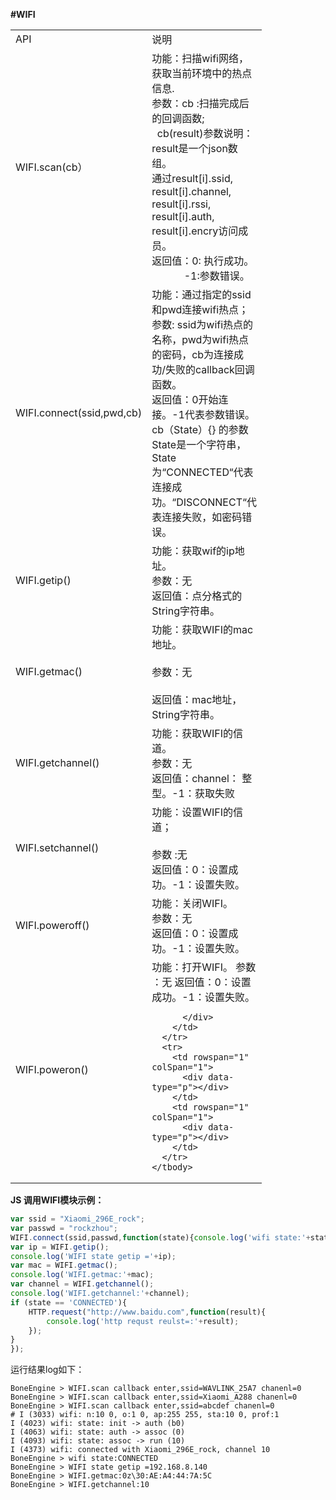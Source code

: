 __#WIFI__

<div class="bi-table">
  <table>
    <colgroup>
      <col width="90px" />
      <col width="90px" />
    </colgroup>
    <tbody>
      <tr>
        <td rowspan="1" colSpan="1">
          <div data-type="p">API</div>
        </td>
        <td rowspan="1" colSpan="1">
          <div data-type="p">说明</div>
        </td>
      </tr>
      <tr>
        <td rowspan="1" colSpan="1">
          <div data-type="p">WIFI.scan(cb）</div>
        </td>
        <td rowspan="1" colSpan="1">
          <div data-type="p">功能：扫描wifi网络，获取当前环境中的热点信息. </div>
          <div data-type="p"></div>
          <div data-type="p">参数：cb :扫描完成后的回调函数; </div>
          <div data-type="p">   cb(result)参数说明：result是一个json数组。</div>
          <div data-type="p">通过result[i].ssid, result[i].channel, result[i].rssi, result[i].auth, result[i].encry访问成员。</div>
          <div data-type="p"></div>
          <div data-type="p">返回值：0: 执行成功。 </div>
          <div data-type="p">             -1:参数错误。</div>
        </td>
      </tr>
      <tr>
        <td rowspan="1" colSpan="1">
          <div data-type="p">WIFI.connect(ssid,pwd,cb)</div>
        </td>
        <td rowspan="1" colSpan="1">
          <div data-type="p">功能：通过指定的ssid和pwd连接wifi热点； </div>
          <div data-type="p"></div>
          <div data-type="p">参数: ssid为wifi热点的名称，pwd为wifi热点的密码，cb为连接成功/失败的callback回调函数。 </div>
          <div data-type="p"> </div>
          <div data-type="p">返回值：0开始连接。-1代表参数错误。 </div>
          <div data-type="p">cb（State）{} 的参数State是一个字符串，State为“CONNECTED“代表连接成功。“DISCONNECT“代表连接失败，如密码错误。</div>
        </td>
      </tr>
      <tr>
        <td rowspan="1" colSpan="1">
          <div data-type="p">WIFI.getip()</div>
        </td>
        <td rowspan="1" colSpan="1">
          <div data-type="p">功能：获取wif的ip地址。 </div>
          <div data-type="p"> </div>
          <div data-type="p">参数​：无</div>
          <div data-type="p"></div>
          <div data-type="p">返回值：点分格式的String字符串。</div>
        </td>
      </tr>
      <tr>
        <td rowspan="1" colSpan="1">
          <div data-type="p">WIFI.getmac()</div>
        </td>
        <td rowspan="1" colSpan="1">
          <div data-type="p">功能​：获取WIFI的mac地址。 </div>
          <div data-type="p"> ​</div>
          <div data-type="p">参数​：无 </div>
          <div data-type="p"> ​</div>
          <div data-type="p">返回值​：mac地址，String字符串。</div>
        </td>
      </tr>
      <tr>
        <td rowspan="1" colSpan="1">
          <div data-type="p">WIFI.getchannel()</div>
        </td>
        <td rowspan="1" colSpan="1">
          <div data-type="p">功能：获取WIFI的信道。 </div>
          <div data-type="p"> </div>
          <div data-type="p">参数：无 </div>
          <div data-type="p"></div>
          <div data-type="p">返回值：channel： 整型。-1：获取失败</div>
        </td>
      </tr>
      <tr>
        <td rowspan="1" colSpan="1">
          <div data-type="p">WIFI.setchannel()</div>
        </td>
        <td rowspan="1" colSpan="1">
          <div data-type="p">功能：设置WIFI的信道； </div>
          <div data-type="p"> </div>
          <div data-type="p">参数 :无 </div>
          <div data-type="p"></div>
          <div data-type="p">返回值：0：设置成功。-1：设置失败。</div>
        </td>
      </tr>
      <tr>
        <td rowspan="1" colSpan="1">
          <div data-type="p">WIFI.poweroff()</div>
        </td>
        <td rowspan="1" colSpan="1">
          <div data-type="p">功能：关闭WIFI。</div>
          <div data-type="p"></div>
          <div data-type="p">参数​：无</div>
          <div data-type="p"></div>
          <div data-type="p">返回值：0：设置成功。-1：设置失败。</div>
        </td>
      </tr>
      <tr>
        <td rowspan="1" colSpan="1">
          <div data-type="p">WIFI.poweron()</div>
        </td>
        <td rowspan="1" colSpan="1">
          <div data-type="p">功能：打开WIFI。 参数​：无 返回值：0：设置成功。-1：设置失败。

          </div>
        </td>
      </tr>
      <tr>
        <td rowspan="1" colSpan="1">
          <div data-type="p"></div>
        </td>
        <td rowspan="1" colSpan="1">
          <div data-type="p"></div>
        </td>
      </tr>
    </tbody>
  </table>
</div>

__JS 调用WIFI模块示例：__
```javascript
var ssid = "Xiaomi_296E_rock";
var passwd = "rockzhou";
WIFI.connect(ssid,passwd,function(state){console.log('wifi state:'+state);
var ip = WIFI.getip();
console.log('WIFI state getip ='+ip);
var mac = WIFI.getmac();
console.log('WIFI.getmac:'+mac);
var channel = WIFI.getchannel();
console.log('WIFI.getchannel:'+channel);
if (state == 'CONNECTED'){
	HTTP.request("http://www.baidu.com",function(result){
		console.log('http requst reulst=:'+result);
	});
}
});
```

运行结果log如下：
```plain
BoneEngine > WIFI.scan callback enter,ssid=WAVLINK_25A7 chanenl=0 
BoneEngine > WIFI.scan callback enter,ssid=Xiaomi_A288 chanenl=0 
BoneEngine > WIFI.scan callback enter,ssid=abcdef chanenl=0 
# I (3033) wifi: n:10 0, o:1 0, ap:255 255, sta:10 0, prof:1
I (4023) wifi: state: init -> auth (b0)
I (4063) wifi: state: auth -> assoc (0)
I (4093) wifi: state: assoc -> run (10)
I (4373) wifi: connected with Xiaomi_296E_rock, channel 10
BoneEngine > wifi state:CONNECTED 
BoneEngine > WIFI state getip =192.168.8.140 
BoneEngine > WIFI.getmac:0z\30:AE:A4:44:7A:5C 
BoneEngine > WIFI.getchannel:10 
```

 